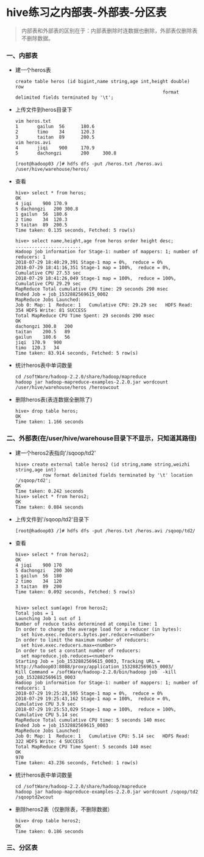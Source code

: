 # hive练习之内部表-外部表-分区表

>内部表和外部表的区别在于：内部表删除时连数据也删除，外部表仅删除表不删除数据。

### 一、内部表

* 建一个heros表

      create table heros (id bigint,name string,age int,height double) row 
                                                            format delimited fields terminated by '\t';

* 上传文件到heros目录下
      
      vim heros.txt
      1       gailun  56      180.6
      2       timo    34      120.3
      3       taitan  89      200.5
      vim heros.avi
      4       jiqi    900     170.9
      5       dachongzi       200     300.8

      [root@hadoop03 /]# hdfs dfs -put /heros.txt /heros.avi /user/hive/warehouse/heros/

* 查看

      hive> select * from heros;           
      OK
      4	jiqi	900	170.9
      5	dachongzi	200	300.8
      1	gailun	56	180.6
      2	timo	34	120.3
      3	taitan	89	200.5
      Time taken: 0.135 seconds, Fetched: 5 row(s)

      hive> select name,height,age from heros order height desc;
      ........................
      Hadoop job information for Stage-1: number of mappers: 1; number of reducers: 1
      2018-07-29 18:40:29,391 Stage-1 map = 0%,  reduce = 0%
      2018-07-29 18:41:16,351 Stage-1 map = 100%,  reduce = 0%, Cumulative CPU 27.53 sec
      2018-07-29 18:41:26,049 Stage-1 map = 100%,  reduce = 100%, Cumulative CPU 29.29 sec
      MapReduce Total cumulative CPU time: 29 seconds 290 msec
      Ended Job = job_1532882569615_0002
      MapReduce Jobs Launched: 
      Job 0: Map: 1  Reduce: 1   Cumulative CPU: 29.29 sec   HDFS Read: 354 HDFS Write: 81 SUCCESS
      Total MapReduce CPU Time Spent: 29 seconds 290 msec
      OK
      dachongzi	300.8	200
      taitan	200.5	89
      gailun	180.6	56
      jiqi	170.9	900
      timo	120.3	34
      Time taken: 83.914 seconds, Fetched: 5 row(s)

* 统计heros表中单词数量

      cd /softWare/hadoop-2.2.0/share/hadoop/mapreduce
      hadoop jar hadoop-mapreduce-examples-2.2.0.jar wordcount /user/hive/warehouse/heros /heroswcout

* 删除heros表(表连数据全删除了)

      hive> drop table heros; 
      OK
      Time taken: 1.166 seconds

### 二、外部表(在/user/hive/warehouse目录下不显示，只知道其路径)

* 建一个heros2表指向'/sqoop/td2'

      hive> create external table heros2 (id string,name string,weizhi string,age int) 
                row format delimited fields terminated by '\t' location '/sqoop/td2';
      OK
      Time taken: 0.242 seconds
      hive> select * from heros2;
      OK
      Time taken: 0.084 seconds

* 上传文件到'/sqoop/td2'目录下

      [root@hadoop03 /]# hdfs dfs -put /heros.txt /heros.avi /sqoop/td2/

* 查看

      hive> select * from heros2;
      OK
      4	jiqi	900	170
      5	dachongzi	200	300
      1	gailun	56	180
      2	timo	34	120
      3	taitan	89	200
      Time taken: 0.092 seconds, Fetched: 5 row(s)
      
      
      hive> select sum(age) from heros2;
      Total jobs = 1
      Launching Job 1 out of 1
      Number of reduce tasks determined at compile time: 1
      In order to change the average load for a reducer (in bytes):
        set hive.exec.reducers.bytes.per.reducer=<number>
      In order to limit the maximum number of reducers:
        set hive.exec.reducers.max=<number>
      In order to set a constant number of reducers:
        set mapreduce.job.reduces=<number>
      Starting Job = job_1532882569615_0003, Tracking URL = http://hadoop03:8088/proxy/application_1532882569615_0003/
      Kill Command = /softWare/hadoop-2.2.0/bin/hadoop job  -kill job_1532882569615_0003
      Hadoop job information for Stage-1: number of mappers: 1; number of reducers: 1
      2018-07-29 19:25:28,595 Stage-1 map = 0%,  reduce = 0%
      2018-07-29 19:25:43,162 Stage-1 map = 100%,  reduce = 0%, Cumulative CPU 3.9 sec
      2018-07-29 19:25:53,029 Stage-1 map = 100%,  reduce = 100%, Cumulative CPU 5.14 sec
      MapReduce Total cumulative CPU time: 5 seconds 140 msec
      Ended Job = job_1532882569615_0003
      MapReduce Jobs Launched: 
      Job 0: Map: 1  Reduce: 1   Cumulative CPU: 5.14 sec   HDFS Read: 322 HDFS Write: 4 SUCCESS
      Total MapReduce CPU Time Spent: 5 seconds 140 msec
      OK
      970
      Time taken: 43.236 seconds, Fetched: 1 row(s)

* 统计heros表中单词数量

      cd /softWare/hadoop-2.2.0/share/hadoop/mapreduce
      hadoop jar hadoop-mapreduce-examples-2.2.0.jar wordcount /sqoop/td2 /sqooptd2wcout

* 删除heros2表（仅删除表，不删除数据）

      hive> drop table heros2;
      OK
      Time taken: 0.186 seconds
      
### 三、分区表













